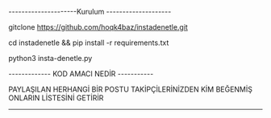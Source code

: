 ---------------------Kurulum --------------------

gitclone https://github.com/hoqk4baz/instadenetle.git

cd instadenetle && pip install -r requirements.txt

python3 insta-denetle.py



------------- KOD AMACI NEDİR -----------

PAYLAŞILAN HERHANGİ BİR POSTU TAKİPÇİLERİNİZDEN
KİM BEĞENMİŞ ONLARIN LİSTESİNİ GETİRİR

------------------------------------------
